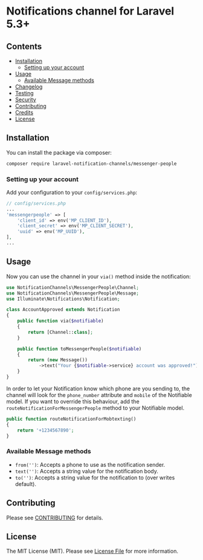 # Notifications channel for Laravel 5.3+

## Contents

- [Installation](#installation)
	- [Setting up your account](#setting-up-your-account)
- [Usage](#usage)
	- [Available Message methods](#available-message-methods)
- [Changelog](#changelog)
- [Testing](#testing)
- [Security](#security)
- [Contributing](#contributing)
- [Credits](#credits)
- [License](#license)

## Installation

You can install the package via composer:

``` bash
composer require laravel-notification-channels/messenger-people
```

### Setting up your account

Add your configuration to your `config/services.php`:

```php
// config/services.php
...
'messengerpeople' => [
    'client_id' => env('MP_CLIENT_ID'), 
    'client_secret' => env('MP_CLIENT_SECRET'),
    'uuid' => env('MP_UUID'),
],
...
```

## Usage

Now you can use the channel in your `via()` method inside the notification:

``` php
use NotificationChannels\MessengerPeople\Channel;
use NotificationChannels\MessengerPeople\Message;
use Illuminate\Notifications\Notification;

class AccountApproved extends Notification
{
    public function via($notifiable)
    {
        return [Channel::class];
    }

    public function toMessengerPeople($notifiable)
    {
        return (new Message())
            ->text("Your {$notifiable->service} account was approved!");
    }
}
```

In order to let your Notification know which phone are you sending to, the channel will look for the `phone_number` attribute and `mobile` of the Notifiable model. If you want to override this behaviour, add the `routeNotificationForMessengerPeople` method to your Notifiable model.

```php
public function routeNotificationForMobtexting()
{
    return '+1234567890';
}
```

### Available Message methods

- `from('')`: Accepts a phone to use as the notification sender.
- `text('')`: Accepts a string value for the notification body.
- `to('')`: Accepts a string value for the notification to (over writes default).

## Contributing

Please see [CONTRIBUTING](CONTRIBUTING.md) for details.

## License

The MIT License (MIT). Please see [License File](LICENSE.md) for more information.
